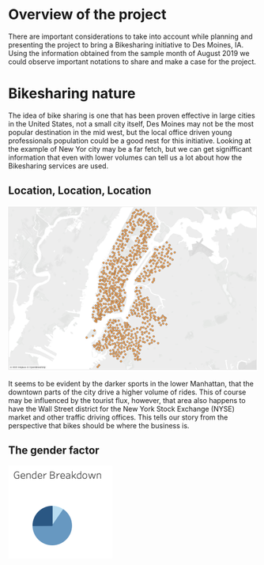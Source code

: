 # Overview of the project

  There are important considerations to take into account while planning and presenting the project to bring a Bikesharing initiative to Des Moines, IA. Using the information obtained from the sample month of August 2019 we could observe important notations to share and make a case for the project.

# Bikesharing nature

  The idea of bike sharing is one that has been proven effective in large cities in the United States, not a small city itself, Des Moines may not be the most popular destination in the mid west, but the local office driven young professionals population could be a good nest for this initiative. Looking at the example of New Yor city may be a far fetch, but we can get signifficant information that even with lower volumes can tell us a lot about how the Bikesharing services are used.
  
## Location, Location, Location

![Heat Map](Resources/Images/Heat_Map.PNG)

  It seems to be evident by the darker sports in the lower Manhattan, that the downtown parts of the city drive a higher volume of rides. This of course may be influenced by the tourist flux, however, that area also happens to have the Wall Street district for the New York Stock Exchange (NYSE) market and other traffic driving offices. This tells our story from the perspective that bikes should be where the business is.
  
## The gender factor

![Gender Breakdown](Resources/Images/Gender_Breakdown.PNG)
